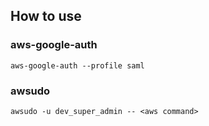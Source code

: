 ## How to use

### aws-google-auth

```
aws-google-auth --profile saml
```

### awsudo

```
awsudo -u dev_super_admin -- <aws command>
```